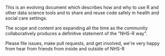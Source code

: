 This is an evolving document which describes how and why to use R and other data science tools and to share and reuse code safely in health and social care settings.

The scope and content are expanding all the time as the community collaboratively produces a definitive statement of the "NHS-R way".

Please file issues, make pull requests, and get involved, we're very happy from hear from friends from inside and outside of NHS-R

